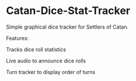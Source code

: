 # Catan-Dice-Stat-Tracker
Simple graphical dice tracker for Settlers of Catan.

Features:

  Tracks dice roll statistics
  
  Live audio to announce dice rolls
  
  Turn tracker to display order of turns
